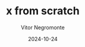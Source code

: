 ---
title: "x from scratch"
date: 2024-10-24
lastmod: 2024-10-24
tags: ["Python", "Natural Language Processing", "Reinforcement Learning", "Computer Vision", "Machine Learning", "Deep Learning"]
author: ["Vitor Negromonte"]
description: "Implementing ML models from scratch."
summary: "Implementing ML models from scratch"
cover:
  image: "xfs.png"
---